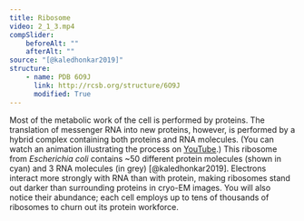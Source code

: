 ```yaml
---
title: Ribosome
video: 2_1_3.mp4
compSlider:
    beforeAlt: ""
    afterAlt: ""
source: "[@kaledhonkar2019]"
structure:
    - name: PDB 6O9J
      link: http://rcsb.org/structure/6O9J
      modified: True
---
```


Most of the metabolic work of the cell is performed by proteins. The translation of messenger RNA into new proteins, however, is performed by a hybrid complex containing both proteins and RNA molecules. (You can watch an animation illustrating the process on [YouTube](https://www.youtube.com/watch?v=q_n0Ij3K_Ho).) This ribosome from *Escherichia coli* contains ~50 different protein molecules (shown in cyan) and 3 RNA molecules (in grey) [@kaledhonkar2019]. Electrons interact more strongly with RNA than with protein, making ribosomes stand out darker than surrounding proteins in cryo-EM images. You will also notice their abundance; each cell employs up to tens of thousands of ribosomes to churn out its protein workforce.

